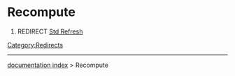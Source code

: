 # Recompute
1.  REDIRECT [Std Refresh](Std_Refresh.md)



[Category:Redirects](Category:Redirects.md)

---
[documentation index](../README.md) > Recompute
